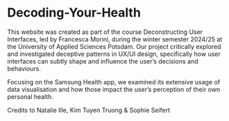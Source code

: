 # Decoding-Your-Health
This website was created as part of the course Deconstructing User Interfaces, led by Francesca Morini, during the winter semester 2024/25 at the University of Applied Sciences Potsdam. Our project critically explored and investigated deceptive patterns in UX/UI design, specifically how user interfaces can subtly shape and influence the user’s decisions and behaviours.

Focusing on the Samsung Health app, we examined its extensive usage of data visualisation and how those impact the user’s perception of their own personal health. 

Credits to Natalie Ille, Kim Tuyen Truong & Sophie Seifert
